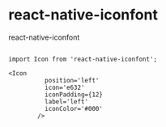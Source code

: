 # react-native-iconfont
react-native-iconfont




```code

import Icon from 'react-native-iconfont';

<Icon
          position='left'
          icon='e632'
          iconPadding={12}
          label='left'
          iconColor='#000'
        />
